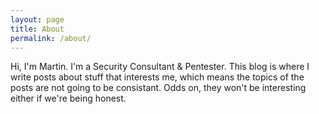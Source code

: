 ```yaml
---
layout: page
title: About
permalink: /about/
---
```


Hi, I'm Martin. I'm a Security Consultant & Pentester. This blog is where I write posts about stuff that interests me, which means the topics of the posts are not going to be consistant. Odds on, they won't be interesting either if we're being honest. 


